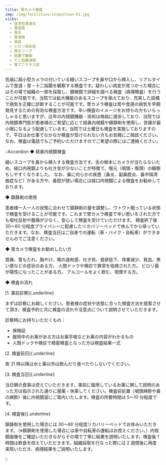 ```yaml
---
title: 胃カメラ検査
img: /img/facilities/inspection-01.jpg
sicks:
  - 逆流性食道炎
  - 食道癌
  - 胃炎
  - 胃潰瘍
  - 胃癌
  - ピロリ感染症
  - 胃ポリープ
  - 粘膜下腫瘍
  - 十二指腸潰瘍
  - 胃アニサキス症
---
```


先端に超小型カメラの付いている細いスコープを鼻や口から挿入し、リアルタイムで食道・胃・十二指腸を観察する検査です。疑わしい病変が見つかった場合にはその場で組織の一部を採取し、顕微鏡で詳細を調べる検査（病理検査）を行うことが可能です。当院では拡大機能のあるスコープを揃えており、充実した設備で病気を正確に診断することが可能です。胃カメラ検査は胃や食道の病気を早期発見するための有効な検査方法です。辛い検査のイメージをお持ちの方もいらっしゃると思いますが、近年の内視鏡機器・技術は格段に進歩しており、当院では内視鏡専門医が患者様のご希望に応じて経鼻内視鏡や鎮静剤を使用し、苦痛が最小限になるよう配慮しています。当院では土曜日も検査を実施しておりますので、平日はお仕事でなかなか検査が受けられない方もお気軽にご相談ください。なお、検査は電話でもご予約いただけますのでご希望の際にはご連絡ください。

::Accordion
◆ 経鼻内視鏡検査

細いスコープを鼻から挿入する検査方法です。舌の根本にカメラが当たらないため、経口内視鏡よりも吐き気が少ないことが特徴で、喉元（咽頭・喉頭）の観察もしやすくなりました。
なお、鼻に何らかの疾患（鼻炎、副鼻腔炎、鼻中隔湾曲症など）がある方や、鼻腔が狭い場合には経口内視鏡による検査をお勧めしております。

◆ 鎮静剤の使用

患者様一人一人の状態に合わせて鎮静剤の量を調整し、ウトウト眠っている状態で検査を受けることが可能です。これまで胃カメラ検査で辛い思いをされた方でも嘔吐反射や腹痛が少なく、安心して検査を受けていただけます。
検査終了後 30〜60 分程度プライバシーに配慮したリカバリーベッドで休んでから帰っていただきます。なお、検査当日はご自身での運転（車・バイク・自転車）ができませんのでご注意ください。

◆ 胃カメラ検査をお勧めしたい方

胃痛、胃もたれ、胸やけ、喉の違和感、吐き気、食欲低下、体重減少、貧血、黒い便などの症状のある方。
人間ドックや検診で異常を指摘された方。
ピロリ菌が陽性になったことがある方。
アルコールをよく飲む、喫煙する方。

◆ 検査の流れ

[1. 事前診察]{.underline}

まずは診察にお越しください。患者様の症状や状態に合った検査方法を提案させて頂き、検査予約と共に検査の流れや注意点について説明させていただきます。

診察時にお持ちいただくもの：

- 保険証
- 服用中のお薬がある方はお薬手帳などお薬の内容がわかるもの
- 人間ドックや検診で精密検査となった方は検査結果一式

[2. 検査前日]{.underline}

夜 21 時以降は水と薬以外は飲んだり食べたりしないでください。

[3. 検査当日]{.underline}

当日朝の食事は控えていただきます。事前に服用しているお薬に関して説明のあった方は指示された通りに服薬・休薬してください。検査前処置（咽頭麻酔や鼻の麻酔）後に内視鏡室にご案内いたします。検査の所要時間は 5〜10 分程度です。

[4. 検査後]{.underline}

鎮静剤を使用した場合には 30〜60 分程度リカバリーベッドでお休みいただきます。（※鎮静剤を使用した場合には車や自転車の運転はお控えください。）内視鏡画像をご確認いただきながらその場で丁寧に結果を説明いたします。検査後 1 時間は飲食を控えていただきます。組織採取を行なった際には 2 週間後に再度来院いただき、病理結果をご説明いたします。

::
